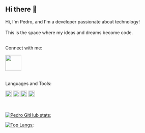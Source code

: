 ## Hi there 👋

Hi, I'm Pedro, and I'm a developer passionate about technology!
<br>
<br>
This is the space where my ideas and dreams become code.
<br>
<br>

Connect with me:
<p>
  <a href= "https://www.linkedin.com/in/pedro-julio-duarte/">
  <img width="50px" src = "https://img.icons8.com/?size=100&id=98960&format=png&color=000000"> 
  </a>
</p>
<br>
Languages ​​and Tools:
<p>
<img width="20" height="20" alt="image" src="https://github.com/user-attachments/assets/853ed65c-ba80-4acd-952b-4f6057b87306"/> <img width="20" height="20" alt="image" src="https://github.com/user-attachments/assets/9ab83e81-7cf6-42b8-9846-16b75c0b11fa" /> <img width="20" height="20" alt="image" src="https://github.com/user-attachments/assets/b7de9343-4aed-4436-a75c-f750a50b0ca2" /> <img width="20" height="20" alt="image" src="https://github.com/user-attachments/assets/d0e69090-4d7f-45f2-96cf-b839dbe1c027" />
</p>
<br>

[![Pedro GitHub stats](https://github-readme-stats.vercel.app/api?username=PedroJulioInacio)](https://github.com/anuraghazra/github-readme-stats);
<br>

[![Top Langs](https://github-readme-stats.vercel.app/api/top-langs/?username=PedroJulioInacio)](https://github.com/anuraghazra/github-readme-stats);
<br>

     

         
